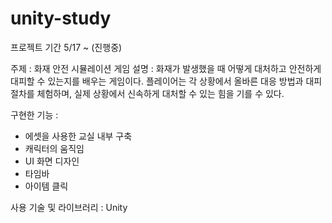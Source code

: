 # unity-study

프로젝트 기간 5/17 ~  (진행중)


주제 :  화재 안전 시뮬레이션 게임
설명 :  화재가 발생했을 때 어떻게 대처하고 안전하게 대피할 수 있는지를 배우는 게임이다. 플레이어는 각 상황에서 올바른 대응 방법과 대피 절차를 체험하며, 실제 상황에서 신속하게 대처할 수 있는 힘을 기를 수 있다. 

구현한 기능 : 
  - 에셋을 사용한 교실 내부 구축
  - 캐릭터의 움직임
  - UI 화면 디자인
  - 타임바
  - 아이템 클릭

사용 기술 및 라이브러리 : Unity
